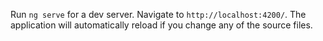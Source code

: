 
Run `ng serve` for a dev server. Navigate to `http://localhost:4200/`. The application will automatically reload if you change any of the source files.
